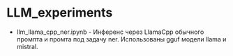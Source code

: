 # LLM_experiments

- llm_llama_cpp_ner.ipynb - Инференс через LlamaCpp обычного промпта и промта под задачу ner. Использованы gguf модели llama и mistral.
